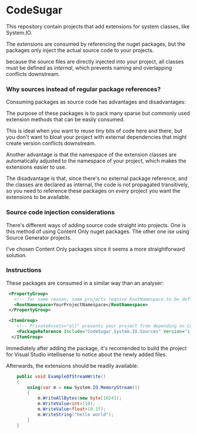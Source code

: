 # CodeSugar

This repository contain projects that add extensions for system classes, like System.IO.

The extensions are consumed by referencing the nuget packages, but the packages only inject the actual source code to your projects.

because the source files are directly injected into your project, all classes must be defined as _internal_, which prevents naming and overlapping conflicts downstream.

### Why sources instead of regular package references?

Consuming packages as source code has advantages and disadvantages:

The purpose of these packages is to pack many sparse but commonly used extension methods that can be easily consumed.

This is ideal when you want to reuse tiny bits of code here and there, but you don't want to bloat your project with external dependencies that might create version conflicts downstream.

Another advantage is that the namespace of the extension classes are automatically adjusted to the namespace of your project, which makes the extensions easier to use.

The disadvantage is that, since there's no external package reference, and the classes are declared as internal, the code is not propagated transitively, so you need to reference these packages on _every_ project you want the extensions to be available.

### Source code injection considerations

There's different ways of adding source code straight into projects. One is this method of using Content Only nuget packages. The other one ise using Source Generator projects.

I've chosen Content Only packages since it seems a more straightforward solution.

### Instructions

These packages are consumed in a similar way than an analyser:

```xml
 <PropertyGroup>
   <!-- for some reason, some projects require RootNamespace to be defined, in order for the templates to be applied. -->
   <RootNamespace>YourProjectNamespace</RootNamespace> 
 </PropertyGroup>

 <ItemGroup>
    <!-- PrivateAssets="all" prevents your project from depending on CodeSugar packages, in the same way analyzers do. -->
    <PackageReference Include="CodeSugar.System.IO.Sources" Version="1.0.0-Preview-20240105-084731" PrivateAssets="all" />
  </ItemGroup>
```

Immediately after adding the package, it's recomended to build the project for Visual Studio intellisense to notice about the newly added files.

Afterwards, the extensions should be readily available:

```c#
    public void ExampleOfStreamWrite()
    {
        using(var m = new System.IO.MemoryStream())
        {
            m.WriteAllBytes(new byte[1024]);
            m.WriteValue<int>(10);
            m.WriteValue<float>(0.1f);
            m.WriteString("hello world");
        }
    }
```





